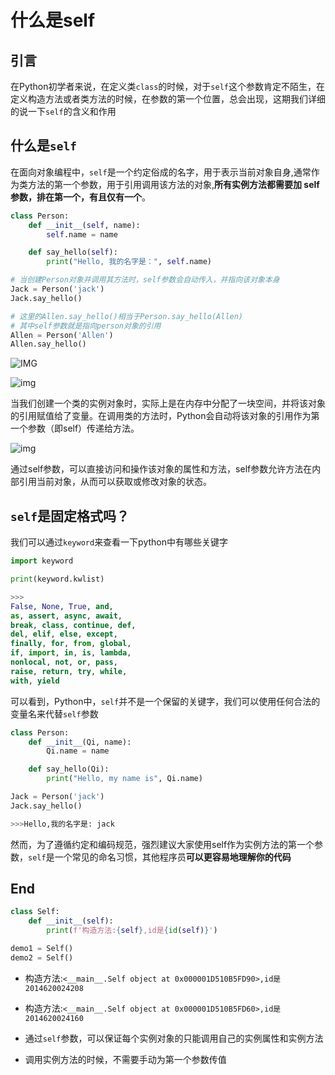 # 什么是self

## 引言

在Python初学者来说，在定义类`class`的时候，对于`self`这个参数肯定不陌生，在定义构造方法或者类方法的时候，在参数的第一个位置，总会出现，这期我们详细的说一下`self`的含义和作用

## 什么是`self`

在面向对象编程中，`self`是一个约定俗成的名字，用于表示当前对象自身,通常作为类方法的第一个参数，用于引用调用该方法的对象,**所有实例方法都需要加 self 参数，排在第一个，有且仅有一个**。

```python
class Person:
    def __init__(self, name):
        self.name = name

    def say_hello(self):
        print("Hello, 我的名字是：", self.name)

# 当创建Person对象并调用其方法时，self参数会自动传入，并指向该对象本身        
Jack = Person('jack')
Jack.say_hello()

# 这里的Allen.say_hello()相当于Person.say_hello(Allen)
# 其中self参数就是指向person对象的引用
Allen = Person('Allen')
Allen.say_hello()
```

![IMG](https://img-blog.csdnimg.cn/3337ebe31a164374b7a193f31e02396e.png)

![img](https://img-blog.csdnimg.cn/c27b71a28a7c43659f30b6065a328d0f.png)

当我们创建一个类的实例对象时，实际上是在内存中分配了一块空间，并将该对象的引用赋值给了变量。在调用类的方法时，Python会自动将该对象的引用作为第一个参数（即self）传递给方法。

![img](C:\Users\mengzhang32\AppData\Roaming\Typora\typora-user-images\image-20230726142454808.png)

通过self参数，可以直接访问和操作该对象的属性和方法，self参数允许方法在内部引用当前对象，从而可以获取或修改对象的状态。

## `self`是固定格式吗？

我们可以通过`keyword`来查看一下python中有哪些关键字

```python 
import keyword

print(keyword.kwlist)

>>>
False, None, True, and,
as, assert, async, await,
break, class, continue, def,
del, elif, else, except,
finally, for, from, global,
if, import, in, is, lambda,
nonlocal, not, or, pass,
raise, return, try, while,
with, yield
```

可以看到，Python中，`self`并不是一个保留的关键字，我们可以使用任何合法的变量名来代替`self`参数

```python
class Person:
    def __init__(Qi, name):
        Qi.name = name

    def say_hello(Qi):
        print("Hello, my name is", Qi.name)

Jack = Person('jack')
Jack.say_hello()

>>>Hello,我的名字是: jack
```

然而，为了遵循约定和编码规范，强烈建议大家使用self作为实例方法的第一个参数，`self`是一个常见的命名习惯，其他程序员**可以更容易地理解你的代码**

## End

```python 
class Self:
    def __init__(self):
        print(f'构造方法:{self},id是{id(self)}')

demo1 = Self()
demo2 = Self()
```

- 构造方法:`<__main__.Self object at 0x000001D510B5FD90>,id是2014620024208`
- 构造方法:`<__main__.Self object at 0x000001D510B5FD60>,id是2014620024160`

- 通过`self`参数，可以保证每个实例对象的只能调用自己的实例属性和实例方法
- 调用实例方法的时候，不需要手动为第一个参数传值